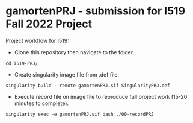 # gamortenPRJ - submission for I519 Fall 2022 Project

Project workflow for I519:

* Clone this repository then navigate to the folder.

`cd I519-PRJ/`

* Create singularity image file from .def file.

`singularity build --remote gamortenPRJ.sif SingularityPRJ.def`

* Execute record file on image file to reproduce full project work (15-20 minutes to complete).

`singularity exec -e gamortenPRJ.sif bash ./00-recordPRJ`

